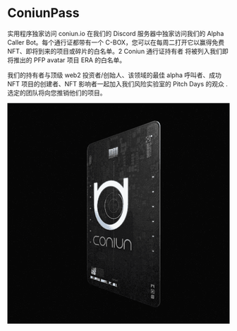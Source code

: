 # ConiunPass

实用程序独家访问 coniun.io 在我们的 Discord 服务器中独家访问我们的 Alpha Caller Bot。每个通行证都带有一个 C-BOX，您可以在每周二打开它以赢得免费 NFT、即将到来的项目或碎片的白名单。2 Coniun 通行证持有者 将被列入我们即将推出的 PFP avatar 项目 ERA 的白名单。

我们的持有者与顶级 web2 投资者/创始人、该领域的最佳 alpha 呼叫者、成功 NFT 项目的创建者、NFT 影响者一起加入我们风险实验室的 Pitch Days 的观众 . 选定的团队将向您推销他们的项目。

![nft](1.png)
